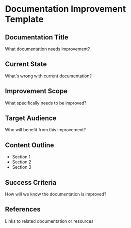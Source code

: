 # Documentation Improvement Template

## Documentation Title
What documentation needs improvement?

## Current State
What's wrong with current documentation?

## Improvement Scope
What specifically needs to be improved?

## Target Audience
Who will benefit from this improvement?

## Content Outline
- Section 1
- Section 2
- Section 3

## Success Criteria
How will we know the documentation is improved?

## References
Links to related documentation or resources